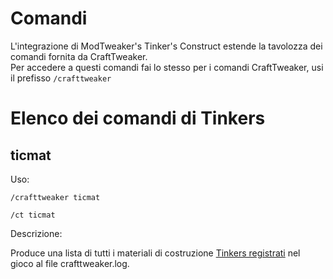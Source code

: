 # Comandi

L'integrazione di ModTweaker's Tinker's Construct estende la tavolozza dei comandi fornita da CraftTweaker.  
Per accedere a questi comandi fai lo stesso per i comandi CraftTweaker, usi il prefisso `/crafttweaker`

# Elenco dei comandi di Tinkers

## ticmat

Uso:

`/crafttweaker ticmat`

`/ct ticmat`

Descrizione:

Produce una lista di tutti i materiali di costruzione [Tinkers registrati](/Mods/Modtweaker/TConstruct/Materials/ITICMaterial/) nel gioco al file crafttweaker.log.